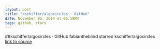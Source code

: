 ```yaml
---
layout: post
title: "kschiffer/algocircles · GitHub"
date: November 05, 2014 at 05:18PM
tags: github, stars
---
```

##kschiffer/algocircles · GitHub
fabiantheblind starred kschiffer/algocircles
[link to source](http://ift.tt/1plKm1X) 
